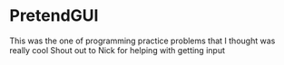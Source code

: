 # PretendGUI
This was the one of programming practice problems that I thought was really cool
Shout out to Nick for helping with getting input
